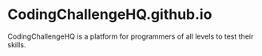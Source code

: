 # CodingChallengeHQ.github.io
CodingChallengeHQ is a platform for programmers of all levels to test their skills.
